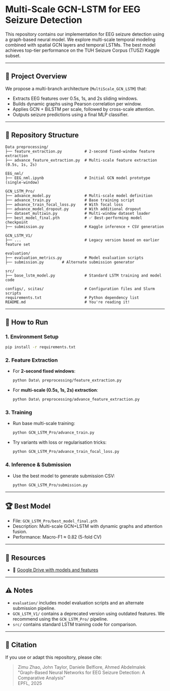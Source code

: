 # Multi-Scale GCN-LSTM for EEG Seizure Detection

This repository contains our implementation for EEG seizure detection using a graph-based neural model. We explore multi-scale temporal modeling combined with spatial GCN layers and temporal LSTMs. The best model achieves top-tier performance on the TUH Seizure Corpus (TUSZ) Kaggle subset.

---

## 🧠 Project Overview

We propose a multi-branch architecture (`MultiScale_GCN_LSTM`) that:
- Extracts EEG features over 0.5s, 1s, and 2s sliding windows.
- Builds dynamic graphs using Pearson correlation per window.
- Applies GCN + BiLSTM per scale, followed by cross-scale attention.
- Outputs seizure predictions using a final MLP classifier.

---

## 📁 Repository Structure

```
Data preprocessing/
├── feature_extraction.py          # 2-second fixed-window feature extraction
├── advance_feature_extraction.py  # Multi-scale feature extraction (0.5s, 1s, 2s)

EEG_nml/
├── EEG_nml.ipynb                  # Initial GCN model prototype (single-window)

GCN_LSTM_Pro/
├── advance_model.py               # Multi-scale model definition
├── advance_train.py               # Base training script
├── advance_train_focal_loss.py    # With focal loss
├── advance_model_dropout.py       # With additional dropout
├── dataset_multiwin.py            # Multi-window dataset loader
├── best_model_final.pth           # ✅ Best-performing model checkpoint
├── submission.py                  # Kaggle inference + CSV generation

GCN_LSTM_V1/
├── ...                            # Legacy version based on earlier feature set

evaluation/
├── evaluation_metrics.py          # Model evaluation scripts
├── submission.py        # Alternate submission generator

src/
├── base_lstm_model.py             # Standard LSTM training and model code

configs/, scitas/                  # Configuration files and Slurm scripts
requirements.txt                   # Python dependency list
README.md                          # You're reading it!
```

---

## 🚀 How to Run

### 1. Environment Setup

```bash
pip install -r requirements.txt
```

### 2. Feature Extraction

- For **2-second fixed windows**:
  ```bash
  python Data\ preprocessing/feature_extraction.py
  ```

- For **multi-scale (0.5s, 1s, 2s) extraction**:
  ```bash
  python Data\ preprocessing/advance_feature_extraction.py
  ```

### 3. Training

- Run base multi-scale training:
  ```bash
  python GCN_LSTM_Pro/advance_train.py
  ```

- Try variants with loss or regularisation tricks:
  ```bash
  python GCN_LSTM_Pro/advance_train_focal_loss.py
  ```

### 4. Inference & Submission

- Use the best model to generate submission CSV:
  ```bash
  python GCN_LSTM_Pro/submission.py
  ```

---

## 🏆 Best Model

- File: `GCN_LSTM_Pro/best_model_final.pth`
- Description: Multi-scale GCN+LSTM with dynamic graphs and attention fusion.
- Performance: Macro-F1 ≈ 0.82 (5-fold CV)

---

## 🔗 Resources

- 📁 [Google Drive with models and features](https://drive.google.com/drive/folders/1RJcT7uc8gai7Kw8nBvR_me4ZkgyybQj4)

---

## ⚠️ Notes

- `evaluation/` includes model evaluation scripts and an alternate submission pipeline.
- `GCN_LSTM_V1/` contains a deprecated version using outdated features. We recommend using the `GCN_LSTM_Pro/` pipeline.
- `src/` contains standard LSTM training code for comparison.

---

## 📌 Citation

If you use or adapt this repository, please cite:

> Zimu Zhao, John Taylor, Daniele Belfiore, Ahmed Abdelmalek  
> "Graph-Based Neural Networks for EEG Seizure Detection: A Comparative Analysis"  
> EPFL, 2025


